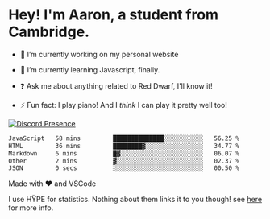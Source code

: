 # Hey! I'm Aaron, a student from Cambridge.

- 🔭 I’m currently working on my personal website

- 🌱 I’m currently learning Javascript, finally.

- ❓ Ask me about anything related to Red Dwarf, I'll know it!

- ⚡ Fun fact: I play piano! And I *think* I can play it pretty well too!

[![Discord Presence](https://lanyard.cnrad.dev/api/689805100331696149)](https://discord.com/users/689805100331696149)

<!--START_SECTION:waka-->

```txt
JavaScript   58 mins         ██████████████░░░░░░░░░░░   56.25 %
HTML         36 mins         ████████▓░░░░░░░░░░░░░░░░   34.77 %
Markdown     6 mins          █▓░░░░░░░░░░░░░░░░░░░░░░░   06.07 %
Other        2 mins          ▓░░░░░░░░░░░░░░░░░░░░░░░░   02.37 %
JSON         0 secs          ░░░░░░░░░░░░░░░░░░░░░░░░░   00.50 %
```

<!--END_SECTION:waka-->
Made with ❤ and VSCode <img src="https://hit.yhype.me/github/profile?user_id=53441990" alt="">

I use HŸPE for statistics. Nothing about them links it to you though! see [here](https://yhype.me/) for more info.
